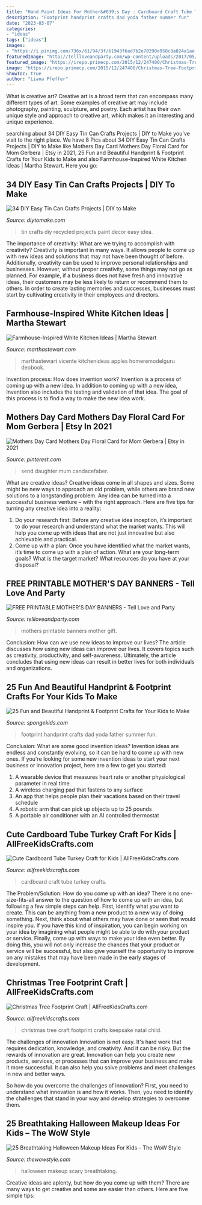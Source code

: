 ```yaml
---
title: "Hand Paint Ideas For Mother&#039;s Day : Cardboard Craft Tube Turkey Crafts"
description: "Footprint handprint crafts dad yoda father summer fun"
date: "2023-03-07"
categories:
- "ideas"
tags: ["ideas"]
images:
- "https://i.pinimg.com/736x/61/94/3f/61943f6ad7b2e70290e958c8a024a1ae--birthday-cards-for-mother-mothers-day-cards.jpg"
featuredImage: "http://tellloveandparty.com/wp-content/uploads/2017/05/Mothers-day-DIY-gift-ideas2.jpg"
featured_image: "https://irepo.primecp.com/2015/12/247400/Christmas-Tree-Footprint-Craft_ExtraLarge700_ID-1318129.jpg?v=1318129"
image: "https://irepo.primecp.com/2015/12/247400/Christmas-Tree-Footprint-Craft_ExtraLarge700_ID-1318129.jpg?v=1318129"
ShowToc: true
author: "Liana Pfeffer"
---
```



What is creative art?
Creative art is a broad term that can encompass many different types of art. Some examples of creative art may include photography, painting, sculpture, and poetry. Each artist has their own unique style and approach to creative art, which makes it an interesting and unique experience.

	

		
searching about 34 DIY Easy Tin Can Crafts Projects | DIY to Make you've visit to the right place. We have 8 Pics about 34 DIY Easy Tin Can Crafts Projects | DIY to Make like Mothers Day Card Mothers Day Floral Card for Mom Gerbera | Etsy in 2021, 25 Fun and Beautiful Handprint &amp; Footprint Crafts for Your Kids to Make and also Farmhouse-Inspired White Kitchen Ideas | Martha Stewart. Here you go:
		
    
## 34 DIY Easy Tin Can Crafts Projects | DIY To Make

<img loading=lazy src="http://www.diytomake.com/wp-content/uploads/2016/08/tin-can-decor-idea.jpg" onerror="this.onerror=null;this.src='https://tse2.mm.bing.net/th?id=OIP.kqjavTiLbw1a9Kebmq2slAHaJ3&amp;pid=15.1';" alt="34 DIY Easy Tin Can Crafts Projects | DIY to Make">

_Source: diytomake.com_

>tin crafts diy recycled projects paint decor easy idea. 

	

The importance of creativity: What are we trying to accomplish with creativity?
Creativity is important in many ways. It allows people to come up with new ideas and solutions that may not have been thought of before. Additionally, creativity can be used to improve personal relationships and businesses. However, without proper creativity, some things may not go as planned. For example, if a business does not have fresh and innovative ideas, their customers may be less likely to return or recommend them to others. In order to create lasting memories and successes, businesses must start by cultivating creativity in their employees and directors.

    
## Farmhouse-Inspired White Kitchen Ideas | Martha Stewart

<img loading=lazy src="https://assets.marthastewart.com/styles/wmax-1500/d28/5508-Vicente-1777pix-short-1/5508-Vicente-1777pix-short-1.jpg?itok=vHZZaDGz" onerror="this.onerror=null;this.src='https://tse1.mm.bing.net/th?id=OIP.XB1qkLWbW17EpuWyz0A0zwHaKh&amp;pid=15.1';" alt="Farmhouse-Inspired White Kitchen Ideas | Martha Stewart">

_Source: marthastewart.com_

>marthastewart vicente kitchenideas apples homeremodelguru deobook. 

	

Invention process: How does invention work?
Invention is a process of coming up with a new idea. In addition to coming up with a new idea, Invention also includes the testing and validation of that idea. The goal of this process is to find a way to make the new idea work.

    
## Mothers Day Card Mothers Day Floral Card For Mom Gerbera | Etsy In 2021

<img loading=lazy src="https://i.pinimg.com/736x/61/94/3f/61943f6ad7b2e70290e958c8a024a1ae--birthday-cards-for-mother-mothers-day-cards.jpg" onerror="this.onerror=null;this.src='https://tse4.mm.bing.net/th?id=OIP.A0poOxIhWVgYlO97co6vZgHaJ4&amp;pid=15.1';" alt="Mothers Day Card Mothers Day Floral Card for Mom Gerbera | Etsy in 2021">

_Source: pinterest.com_

>send daughter mum candacefaber. 

	

What are creative ideas?
Creative ideas come in all shapes and sizes. Some might be new ways to approach an old problem, while others are brand new solutions to a longstanding problem. Any idea can be turned into a successful business venture – with the right approach. Here are five tips for turning any creative idea into a reality: 
1. Do your research first: Before any creative idea inception, it’s important to do your research and understand what the market wants. This will help you come up with ideas that are not just innovative but also achievable and practical. 
2. Come up with a plan: Once you have identified what the market wants, it’s time to come up with a plan of action. What are your long-term goals? What is the target market? What resources do you have at your disposal?

    
## FREE PRINTABLE MOTHER&#039;S DAY BANNERS - Tell Love And Party

<img loading=lazy src="http://tellloveandparty.com/wp-content/uploads/2017/05/Mothers-day-DIY-gift-ideas2.jpg" onerror="this.onerror=null;this.src='https://tse3.mm.bing.net/th?id=OIP.gFbsmUIvy2jjTsZDzL7RpQHaLH&amp;pid=15.1';" alt="FREE PRINTABLE MOTHER&#039;S DAY BANNERS - Tell Love and Party">

_Source: tellloveandparty.com_

>mothers printable banners mother gift. 

	

Conclusion: How can we use new ideas to improve our lives?
The article discusses how using new ideas can improve our lives. It covers topics such as creativity, productivity, and self-awareness. Ultimately, the article concludes that using new ideas can result in better lives for both individuals and organizations.

    
## 25 Fun And Beautiful Handprint &amp; Footprint Crafts For Your Kids To Make

<img loading=lazy src="http://spongekids.com/wp-content/uploads/2015/05/handprint-footprint-crafts/31-handprint-footprint-crafts.jpg" onerror="this.onerror=null;this.src='https://tse4.mm.bing.net/th?id=OIP.DJKQM2tLX9XSEUfmsNoROQHaJ4&amp;pid=15.1';" alt="25 Fun and Beautiful Handprint &amp; Footprint Crafts for Your Kids to Make">

_Source: spongekids.com_

>footprint handprint crafts dad yoda father summer fun. 

	

Conclusion: What are some good invention ideas?
Invention ideas are endless and constantly evolving, so it can be hard to come up with new ones. If you're looking for some new invention ideas to start your next business or innovation project, here are a few to get you started: 
1. A wearable device that measures heart rate or another physiological parameter in real time 
2. A wireless charging pad that fastens to any surface 
3. An app that helps people plan their vacations based on their travel schedule 
4. A robotic arm that can pick up objects up to 25 pounds 
5. A portable air conditioner with an AI controlled thermostat 

    
## Cute Cardboard Tube Turkey Craft For Kids | AllFreeKidsCrafts.com

<img loading=lazy src="https://irepo.primecp.com/2015/10/241355/Cute-Cardboard-Tube-Turkey-Craft-for-Kids_ExtraLarge700_ID-1246935.jpg?v=1246935" onerror="this.onerror=null;this.src='https://tse2.mm.bing.net/th?id=OIP.QUHuF2zrMeGOWnyOR_rg6QDMEy&amp;pid=15.1';" alt="Cute Cardboard Tube Turkey Craft for Kids | AllFreeKidsCrafts.com">

_Source: allfreekidscrafts.com_

>cardboard craft tube turkey crafts. 

	

The Problem/Solution: How do you come up with an idea?
There is no one-size-fits-all answer to the question of how to come up with an idea, but following a few simple steps can help. First, identify what you want to create. This can be anything from a new product to a new way of doing something. Next, think about what others may have done or seen that would inspire you. If you have this kind of inspiration, you can begin working on your idea by imagining what people might be able to do with your product or service. Finally, come up with ways to make your idea even better. By doing this, you will not only increase the chances that your product or service will be successful, but also give yourself the opportunity to improve on any mistakes that may have been made in the early stages of development.

    
## Christmas Tree Footprint Craft | AllFreeKidsCrafts.com

<img loading=lazy src="https://irepo.primecp.com/2015/12/247400/Christmas-Tree-Footprint-Craft_ExtraLarge700_ID-1318129.jpg?v=1318129" onerror="this.onerror=null;this.src='https://tse4.mm.bing.net/th?id=OIP.DJSg6SgLGncmeAWL-SRQ5wHaLH&amp;pid=15.1';" alt="Christmas Tree Footprint Craft | AllFreeKidsCrafts.com">

_Source: allfreekidscrafts.com_

>christmas tree craft footprint crafts keepsake natal child. 

	

The challenges of innovation
Innovation is not easy. It's hard work that requires dedication, knowledge, and creativity. And it can be risky. But the rewards of innovation are great.
Innovation can help you create new products, services, or processes that can improve your business and make it more successful. It can also help you solve problems and meet challenges in new and better ways.

So how do you overcome the challenges of innovation? First, you need to understand what innovation is and how it works. Then, you need to identify the challenges that stand in your way and develop strategies to overcome them.

    
## 25 Breathtaking Halloween Makeup Ideas For Kids – The WoW Style

<img loading=lazy src="http://thewowstyle.com/wp-content/uploads/2016/08/Pretty-And-Scary-Halloween-Makeup.jpg" onerror="this.onerror=null;this.src='https://tse1.mm.bing.net/th?id=OIP.b1ev4pF4NRX3zbzB7rjUpwHaLH&amp;pid=15.1';" alt="25 Breathtaking Halloween Makeup Ideas For Kids – The WoW Style">

_Source: thewowstyle.com_

>halloween makeup scary breathtaking. 

	

Creative ideas are aplenty, but how do you come up with them? There are many ways to get creative and some are easier than others. Here are five simple tips: 

